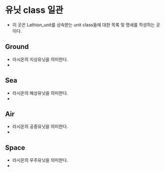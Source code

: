 # 유닛 class 일관
- 이 곳은 Lathion_unit를 상속받는 unit class들에 대한 목록 및 명세를 작성하는 곳 이다.

## Ground
- 라시온의 지상유닛을 의미한다.
- 

## Sea
- 라시온의 해상유닛을 의미한다.
- 

## Air
- 라시온의 공중유닛을 의미한다.
- 

## Space
- 라시온의 우주유닛을 의미한다.
- 